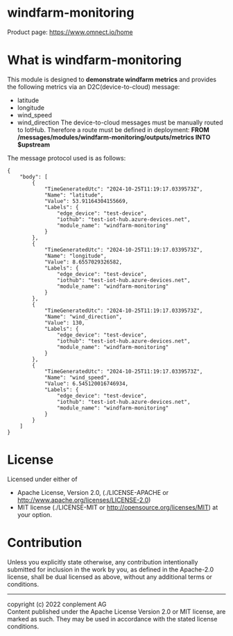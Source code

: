 # windfarm-monitoring
Product page: https://www.omnect.io/home

# What is windfarm-monitoring
This module is designed to **demonstrate windfarm metrics** and provides the following metrics via an D2C(device-to-cloud) message:

- latitude
- longitude
- wind_speed
- wind_direction
The device-to-cloud messages must be manually routed to IotHub. Therefore a route must be defined in deployment:
**FROM /messages/modules/windfarm-monitoring/outputs/metrics INTO $upstream**

The message protocol used is as follows:

```
{
    "body": [
        {
            "TimeGeneratedUtc": "2024-10-25T11:19:17.0339573Z",
            "Name": "latitude",
            "Value": 53.91164304155669,
            "Labels": {
                "edge_device": "test-device",
                "iothub": "test-iot-hub.azure-devices.net",
                "module_name": "windfarm-monitoring"
            }
        },
        {
            "TimeGeneratedUtc": "2024-10-25T11:19:17.0339573Z",
            "Name": "longitude",
            "Value": 8.6557029326582,
            "Labels": {
                "edge_device": "test-device",
                "iothub": "test-iot-hub.azure-devices.net",
                "module_name": "windfarm-monitoring"
            }
        },
        {
            "TimeGeneratedUtc": "2024-10-25T11:19:17.0339573Z",
            "Name": "wind_direction",
            "Value": 130,
            "Labels": {
                "edge_device": "test-device",
                "iothub": "test-iot-hub.azure-devices.net",
                "module_name": "windfarm-monitoring"
            }
        },
        {
            "TimeGeneratedUtc": "2024-10-25T11:19:17.0339573Z",
            "Name": "wind_speed",
            "Value": 6.545120016746934,
            "Labels": {
                "edge_device": "test-device",
                "iothub": "test-iot-hub.azure-devices.net",
                "module_name": "windfarm-monitoring"
            }
        }
    ]
}
```



# License
Licensed under either of
* Apache License, Version 2.0, (./LICENSE-APACHE or <http://www.apache.org/licenses/LICENSE-2.0>)
* MIT license (./LICENSE-MIT or <http://opensource.org/licenses/MIT>)
at your option.

# Contribution
Unless you explicitly state otherwise, any contribution intentionally
submitted for inclusion in the work by you, as defined in the Apache-2.0
license, shall be dual licensed as above, without any additional terms or
conditions.


---

copyright (c) 2022 conplement AG<br>
Content published under the Apache License Version 2.0 or MIT license, are marked as such. They may be used in accordance with the stated license conditions.
